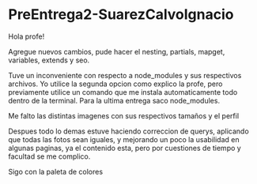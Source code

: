 # PreEntrega2-SuarezCalvoIgnacio

Hola profe! 

Agregue nuevos cambios, pude hacer el nesting, partials, mapget, variables, extends y seo.

Tuve un inconveniente con respecto a node_modules y sus respectivos archivos. Yo utilice la segunda opcion como explico la profe, pero previamente utilice un comando que me instala automaticamente todo dentro de la terminal. Para la ultima entrega saco node_modules. 

Me falto las distintas imagenes con sus respectivos tamaños y el perfil

Despues todo lo demas estuve haciendo correccion de querys, aplicando que todas las fotos sean iguales, y mejorando un poco la usabilidad en algunas paginas, ya el contenido esta, pero por cuestiones de  tiempo y facultad se me complico. 

Sigo con la paleta de colores 



